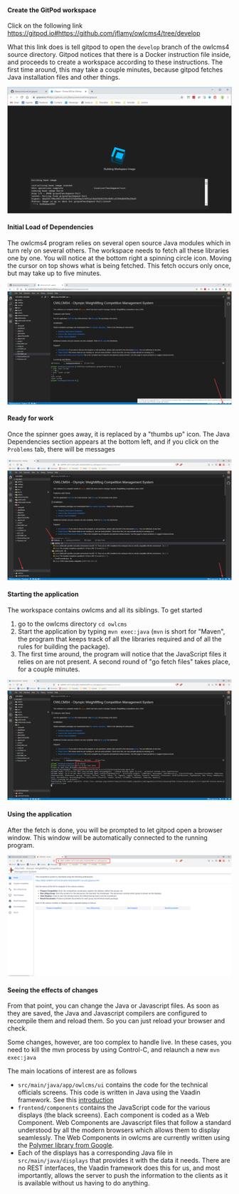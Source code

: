 #### Create the GitPod workspace

Click on the following link https://gitpod.io#https://github.com/jflamy/owlcms4/tree/develop 

What this link does is tell gitpod to open the `develop` branch of the owlcms4 source directory.  Gitpod notices that there is a Docker instruction file inside, and proceeds to create a workspace according to these instructions.  The first time around, this may take a couple minutes, because gitpod fetches Java installation files and other things.

![020_buildDocker](img/Gitpod/020_buildDocker.png)

#### Initial Load of Dependencies

The owlcms4 program relies on several open source Java modules which in turn rely on several others. The workspace needs to fetch all these libraries one by one.  You will notice at the bottom right a spinning circle icon. Moving the cursor on top shows what is being fetched.  This fetch occurs only once, but may take up to five minutes.

![030_wait](img/Gitpod/030_wait.png)

#### Ready for work

Once the spinner goes away, it is replaced by a "thumbs up" icon.  The Java Dependencies section appears at the bottom left, and if you click on the `Problems` tab, there will be messages

![040_done](img/Gitpod/040_done.png)

#### Starting the application

The workspace contains owlcms and all its siblings.  To get started

1. go to the owlcms directory `cd owlcms`
2. Start the application by typing `mvn exec:java`  (`mvn` is short for "Maven", the program that keeps track of all the libraries required and of all the rules for building the package).  
3. The first time around, the program will notice that the JavaScript files it relies on are not present.  A second round of "go fetch files" takes place, for a couple minutes.

![050_run](img/Gitpod/050_run.png)

#### Using the application

After the fetch is done, you will be prompted to let gitpod open a browser window.  This window will be automatically connected to the running program.

![060_success](img/Gitpod/060_success.png)

#### Seeing the effects of changes

From that point, you can change the Java or Javascript files.  As soon as they are saved, the Java and Javascript compilers are configured to recompile them and reload them.  So you can just reload your browser and check.

Some changes, however, are too complex to handle live.  In these cases, you need to kill the mvn process by using Control-C, and relaunch a new `mvn exec:java`

The main locations of interest are as follows

- `src/main/java/app/owlcms/ui` contains the code for the technical officials screens.  This code is written in Java using the Vaadin framework.  See this [introduction](https://vaadin.com/docs/v14/flow/introduction/introduction-overview.html)
- `frontend/components` contains the JavaScript code for the various displays (the black screens).  Each component is coded as a Web Component.  Web Components are Javascript files that follow a standard understood by all the modern browsers which allows them to display seamlessly.  The Web Components in owlcms are currently written using the [Polymer library from Google](https://polymer-library.polymer-project.org/3.0/docs/devguide/feature-overview). 
- Each of the displays has a corresponding Java file in `src/main/java/displays` that provides it with the data it needs.  There are no REST interfaces, the Vaadin framework does this for us, and most importantly, allows the server to push the information to the clients as it is available without us having to do anything.

